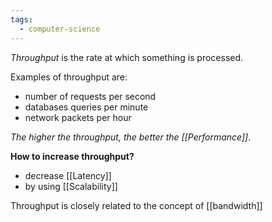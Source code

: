 ```yaml
---
tags:
  - computer-science
---
```

*Throughput* is the rate at which something is processed.

Examples of throughput are:
- number of requests per second
- databases queries per minute
- network packets per hour

*The higher the throughput, the better the [[Performance]]*.

**How to increase throughput?**
- decrease [[Latency]]
- by using [[Scalability]]

Throughput is closely related to the concept of [[bandwidth]]